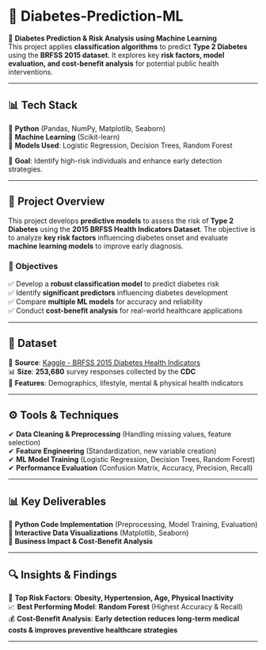 # 🏥 Diabetes-Prediction-ML  

🚀 **Diabetes Prediction & Risk Analysis using Machine Learning**  
This project applies **classification algorithms** to predict **Type 2 Diabetes** using the **BRFSS 2015 dataset**. It explores key **risk factors, model evaluation, and cost-benefit analysis** for potential public health interventions.  

---

## 📊 Tech Stack  
🔹 **Python** (Pandas, NumPy, Matplotlib, Seaborn)  
🔹 **Machine Learning** (Scikit-learn)  
🔹 **Models Used**: Logistic Regression, Decision Trees, Random Forest  

📌 **Goal**: Identify high-risk individuals and enhance early detection strategies.

---

## 📖 Project Overview  
This project develops **predictive models** to assess the risk of **Type 2 Diabetes** using the **2015 BRFSS Health Indicators Dataset**. The objective is to analyze **key risk factors** influencing diabetes onset and evaluate **machine learning models** to improve early diagnosis.

### 🎯 Objectives  
✅ Develop a **robust classification model** to predict diabetes risk  
✅ Identify **significant predictors** influencing diabetes development  
✅ Compare **multiple ML models** for accuracy and reliability  
✅ Conduct **cost-benefit analysis** for real-world healthcare applications  

---

## 📂 Dataset  
📌 **Source**: [Kaggle - BRFSS 2015 Diabetes Health Indicators](https://www.kaggle.com/datasets/alexteboul/diabetes-health-indicators-dataset)  
📊 **Size**: **253,680** survey responses collected by the **CDC**  
📌 **Features**: Demographics, lifestyle, mental & physical health indicators  

---

## ⚙️ Tools & Techniques  
✔ **Data Cleaning & Preprocessing** (Handling missing values, feature selection)  
✔ **Feature Engineering** (Standardization, new variable creation)  
✔ **ML Model Training** (Logistic Regression, Decision Trees, Random Forest)  
✔ **Performance Evaluation** (Confusion Matrix, Accuracy, Precision, Recall)  

---

## 📊 Key Deliverables  
🔹 **Python Code Implementation** (Preprocessing, Model Training, Evaluation)  
🔹 **Interactive Data Visualizations** (Matplotlib, Seaborn)  
🔹 **Business Impact & Cost-Benefit Analysis**  

---

## 🔍 Insights & Findings  
📌 **Top Risk Factors**: **Obesity, Hypertension, Age, Physical Inactivity**  
📈 **Best Performing Model**: **Random Forest** (Highest Accuracy & Recall)  
💰 **Cost-Benefit Analysis**: **Early detection reduces long-term medical costs & improves preventive healthcare strategies**  

---

